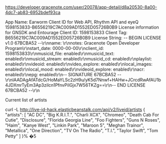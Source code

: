 

https://developer.gracenote.com/user/20078/app-detail/d8a20530-8a00-4dc7-ab83-6952bdef93ca

App Name:
Earworm
Client ID for Web API, Rhythm API and eyeQ
1598153833-B6556219C7AC009AD1552ED05726B0B9
License information for GNSDK and Entourage
Client ID: 1598153833
Client Tag: B6556219C7AC009AD1552ED05726B0B9
License String:
-- BEGIN LICENSE v1.0 67BCBA52 --\r\nname: \r\nnotes: Gracenote Open Developer Program\r\nstart_date: 0000-00-00\r\nclient_id: 1598153833\r\nmusicid_file: enabled\r\nmusicid_text: enabled\r\nmusicid_stream: enabled\r\nmusicid_cd: enabled\r\nplaylist: enabled\r\nvideoid: enabled\r\nvideo_explore: enabled\r\nlocal_images: enabled\r\nlocal_mood: enabled\r\nvideoid_explore: enabled\r\nacr: enabled\r\nepg: enabled\r\n-- SIGNATURE 67BCBA52 --\r\nlAADAgAfATdcG/HoMaYLSc2zH9u/yK5d7Nnwf+HAHw+JCrcdRwAfAU1b4JDXmrTyEm3Ap3zilcn1PfnvPiIGjx7W56TKZg==\r\n-- END LICENSE 67BCBA52 --\r\n


Current list of artists

curl -L http://live-id-hack.elasticbeanstalk.com/api/v2/liveid/artists
{
  "artists": [
    "AC DC",
    "Big K.R.I.T.",
    "Charli XCX",
    "Chromeo",
    "Death Cab For Cutie",
    "Disclosure",
    "Florida Georgia Line",
    "Foo Fighters",
    "Guns N Roses",
    "Haim",
    "Kanye West",
    "Linkin Park",
    "Maroon 5",
    "Meghan Trainor",
    "Metallica",
    "One Direction",
    "TV On The Radio",
    "T.I.",
    "Taylor Swift",
    "Tom Petty"
  ]
}%                                                                              �5
